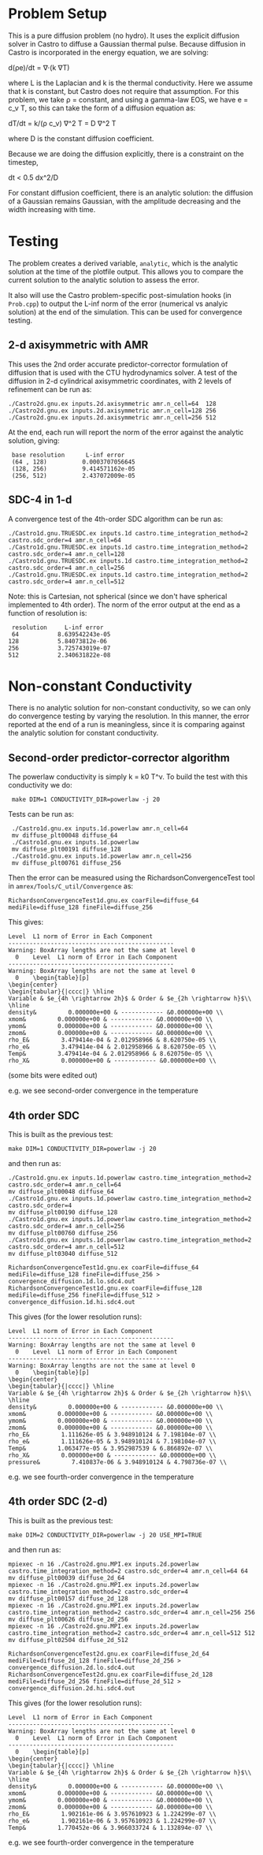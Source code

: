 # Problem Setup

This is a pure diffusion problem (no hydro).  It uses the explicit
diffusion solver in Castro to diffuse a Gaussian thermal pulse.
Because diffusion in Castro is incorporated in the energy equation, we
are solving:

   d(ρe)/dt = ∇·(k ∇T)

where L is the Laplacian and k is the thermal conductivity.  Here we
assume that k is constant, but Castro does not require that
assumption.  For this problem, we take ρ = constant, and using a
gamma-law EOS, we have e = c_v T, so this can take the form of a
diffusion equation as:

dT/dt = k/(ρ c_v) ∇^2 T = D ∇^2 T

where D is the constant diffusion coefficient.

Because we are doing the diffusion explicitly, there is a constraint
on the timestep,

dt < 0.5 dx^2/D

For constant diffusion coefficient, there is an analytic solution: the
diffusion of a Gaussian remains Gaussian, with the amplitude
decreasing and the width increasing with time.


# Testing

The problem creates a derived variable, `analytic`, which is the
analytic solution at the time of the plotfile output.  This allows you
to compare the current solution to the analytic solution to assess the
error.

It also will use the Castro problem-specific post-simulation hooks (in
`Prob.cpp`) to output the L-inf norm of the error (numerical vs
analyic solution) at the end of the simulation.  This can be used
for convergence testing.


## 2-d axisymmetric with AMR

This uses the 2nd order accurate predictor-corrector formulation of
diffusion that is used with the CTU hydrodynamics solver.  A test of
the diffusion in 2-d cylindrical axisymmetric coordinates,
with 2 levels of refinement can be run as:

```
./Castro2d.gnu.ex inputs.2d.axisymmetric amr.n_cell=64  128
./Castro2d.gnu.ex inputs.2d.axisymmetric amr.n_cell=128 256
./Castro2d.gnu.ex inputs.2d.axisymmetric amr.n_cell=256 512
```

At the end, each run will report the norm of the error against the
analytic solution, giving:

```
 base resolution      L-inf error
 (64 , 128)          0.0003707056645
 (128, 256)          9.414571162e-05
 (256, 512)          2.437072009e-05
```


## SDC-4 in 1-d

A convergence test of the 4th-order SDC algorithm can be run as:

```
./Castro1d.gnu.TRUESDC.ex inputs.1d castro.time_integration_method=2 castro.sdc_order=4 amr.n_cell=64
./Castro1d.gnu.TRUESDC.ex inputs.1d castro.time_integration_method=2 castro.sdc_order=4 amr.n_cell=128
./Castro1d.gnu.TRUESDC.ex inputs.1d castro.time_integration_method=2 castro.sdc_order=4 amr.n_cell=256
./Castro1d.gnu.TRUESDC.ex inputs.1d castro.time_integration_method=2 castro.sdc_order=4 amr.n_cell=512
```

Note: this is Cartesian, not spherical (since we don't have spherical
implemented to 4th order).  The norm of the error output at the end as
a function of resolution is:

```
 resolution     L-inf error
 64           8.639542243e-05
128           5.84073812e-06
256           3.725743019e-07
512           2.340631822e-08
```


# Non-constant Conductivity

There is no analytic solution for non-constant conductivity, so we can
only do convergence testing by varying the resolution.  In this
manner, the error reported at the end of a run is meaningless, since
it is comparing against the analytic solution for constant
conductivity.


## Second-order predictor-corrector algorithm

The powerlaw conductivity is simply k = k0 T^ν.  To build the test with this
conductivity we do:

```
 make DIM=1 CONDUCTIVITY_DIR=powerlaw -j 20
```

Tests can be run as:

```
 ./Castro1d.gnu.ex inputs.1d.powerlaw amr.n_cell=64
 mv diffuse_plt00048 diffuse_64
 ./Castro1d.gnu.ex inputs.1d.powerlaw
 mv diffuse_plt00191 diffuse_128
 ./Castro1d.gnu.ex inputs.1d.powerlaw amr.n_cell=256
 mv diffuse_plt00761 diffuse_256
```

Then the error can be measured using the RichardsonConvergenceTest
tool in `amrex/Tools/C_util/Convergence` as:

```
RichardsonConvergenceTest1d.gnu.ex coarFile=diffuse_64 mediFile=diffuse_128 fineFile=diffuse_256
```

This gives:

```
Level  L1 norm of Error in Each Component
-----------------------------------------------
Warning: BoxArray lengths are not the same at level 0
  0    Level  L1 norm of Error in Each Component
-----------------------------------------------
Warning: BoxArray lengths are not the same at level 0
  0    \begin{table}[p]
\begin{center}
\begin{tabular}{|cccc|} \hline
Variable & $e_{4h \rightarrow 2h}$ & Order & $e_{2h \rightarrow h}$\\
\hline
density&         0.000000e+00 & ------------ &0.000000e+00 \\
xmom&         0.000000e+00 & ------------ &0.000000e+00 \\
ymom&         0.000000e+00 & ------------ &0.000000e+00 \\
zmom&         0.000000e+00 & ------------ &0.000000e+00 \\
rho_E&         3.479414e-04 & 2.012958966 & 8.620750e-05 \\
rho_e&         3.479414e-04 & 2.012958966 & 8.620750e-05 \\
Temp&         3.479414e-04 & 2.012958966 & 8.620750e-05 \\
rho_X&         0.000000e+00 & ------------ &0.000000e+00 \\
```

(some bits were edited out)

e.g. we see second-order convergence in the temperature


## 4th order SDC

This is built as the previous test:

```
make DIM=1 CONDUCTIVITY_DIR=powerlaw -j 20
```

and then run as:

```
./Castro1d.gnu.ex inputs.1d.powerlaw castro.time_integration_method=2 castro.sdc_order=4 amr.n_cell=64
mv diffuse_plt00048 diffuse_64
./Castro1d.gnu.ex inputs.1d.powerlaw castro.time_integration_method=2 castro.sdc_order=4
mv diffuse_plt00190 diffuse_128
./Castro1d.gnu.ex inputs.1d.powerlaw castro.time_integration_method=2 castro.sdc_order=4 amr.n_cell=256
mv diffuse_plt00760 diffuse_256
./Castro1d.gnu.ex inputs.1d.powerlaw castro.time_integration_method=2 castro.sdc_order=4 amr.n_cell=512
mv diffuse_plt03040 diffuse_512

RichardsonConvergenceTest1d.gnu.ex coarFile=diffuse_64 mediFile=diffuse_128 fineFile=diffuse_256 > convergence_diffusion.1d.lo.sdc4.out
RichardsonConvergenceTest1d.gnu.ex coarFile=diffuse_128 mediFile=diffuse_256 fineFile=diffuse_512 > convergence_diffusion.1d.hi.sdc4.out
```

This gives (for the lower resolution runs):

```
Level  L1 norm of Error in Each Component
-----------------------------------------------
Warning: BoxArray lengths are not the same at level 0
  0    Level  L1 norm of Error in Each Component
-----------------------------------------------
Warning: BoxArray lengths are not the same at level 0
  0    \begin{table}[p]
\begin{center}
\begin{tabular}{|cccc|} \hline
Variable & $e_{4h \rightarrow 2h}$ & Order & $e_{2h \rightarrow h}$\\
\hline
density&         0.000000e+00 & ------------ &0.000000e+00 \\
xmom&         0.000000e+00 & ------------ &0.000000e+00 \\
ymom&         0.000000e+00 & ------------ &0.000000e+00 \\
zmom&         0.000000e+00 & ------------ &0.000000e+00 \\
rho_E&         1.111626e-05 & 3.948910124 & 7.198104e-07 \\
rho_e&         1.111626e-05 & 3.948910124 & 7.198104e-07 \\
Temp&         1.063477e-05 & 3.952987539 & 6.866892e-07 \\
rho_X&         0.000000e+00 & ------------ &0.000000e+00 \\
pressure&         7.410837e-06 & 3.948910124 & 4.798736e-07 \\
```

e.g. we see fourth-order convergence in the temperature


## 4th order SDC (2-d)

This is built as the previous test:

```
make DIM=2 CONDUCTIVITY_DIR=powerlaw -j 20 USE_MPI=TRUE
```

and then run as:

```
mpiexec -n 16 ./Castro2d.gnu.MPI.ex inputs.2d.powerlaw castro.time_integration_method=2 castro.sdc_order=4 amr.n_cell=64 64
mv diffuse_plt00039 diffuse_2d_64
mpiexec -n 16 ./Castro2d.gnu.MPI.ex inputs.2d.powerlaw castro.time_integration_method=2 castro.sdc_order=4
mv diffuse_plt00157 diffuse_2d_128
mpiexec -n 16 ./Castro2d.gnu.MPI.ex inputs.2d.powerlaw castro.time_integration_method=2 castro.sdc_order=4 amr.n_cell=256 256
mv diffuse_plt00626 diffuse_2d_256
mpiexec -n 16 ./Castro2d.gnu.MPI.ex inputs.2d.powerlaw castro.time_integration_method=2 castro.sdc_order=4 amr.n_cell=512 512
mv diffuse_plt02504 diffuse_2d_512

RichardsonConvergenceTest2d.gnu.ex coarFile=diffuse_2d_64 mediFile=diffuse_2d_128 fineFile=diffuse_2d_256 > convergence_diffusion.2d.lo.sdc4.out
RichardsonConvergenceTest2d.gnu.ex coarFile=diffuse_2d_128 mediFile=diffuse_2d_256 fineFile=diffuse_2d_512 > convergence_diffusion.2d.hi.sdc4.out
```

This gives (for the lower resolution runs):

```
Level  L1 norm of Error in Each Component
-----------------------------------------------
Warning: BoxArray lengths are not the same at level 0
  0    Level  L1 norm of Error in Each Component
-----------------------------------------------
  0    \begin{table}[p]
\begin{center}
\begin{tabular}{|cccc|} \hline
Variable & $e_{4h \rightarrow 2h}$ & Order & $e_{2h \rightarrow h}$\\
\hline
density&         0.000000e+00 & ------------ &0.000000e+00 \\
xmom&         0.000000e+00 & ------------ &0.000000e+00 \\
ymom&         0.000000e+00 & ------------ &0.000000e+00 \\
zmom&         0.000000e+00 & ------------ &0.000000e+00 \\
rho_E&         1.902161e-06 & 3.957610923 & 1.224299e-07 \\
rho_e&         1.902161e-06 & 3.957610923 & 1.224299e-07 \\
Temp&         1.770452e-06 & 3.966033724 & 1.132894e-07 \\
```

e.g. we see fourth-order convergence in the temperature
